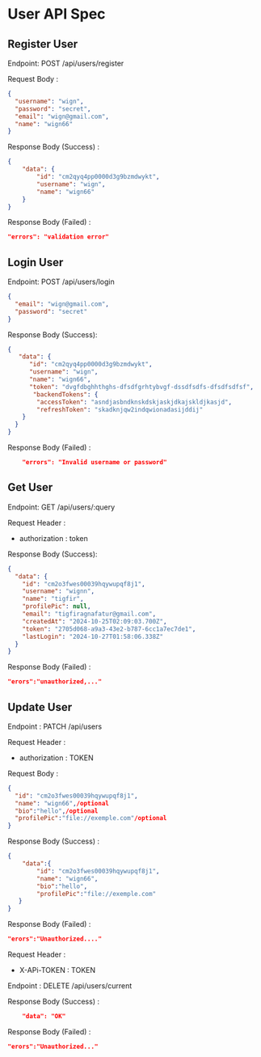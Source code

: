 # User API Spec

## Register User

Endpoint: POST /api/users/register

Request Body :

```json
{
  "username": "wign",
  "password": "secret",
  "email": "wign@gmail.com",
  "name": "wign66"
}
```

Response Body (Success) :

```json
{
    "data": {
        "id": "cm2qyq4pp0000d3g9bzmdwykt",
        "username": "wign",
        "name": "wign66"
    }
}
```

Response Body (Failed) :

```json
"errors": "validation error"
```

## Login User

Endpoint: POST /api/users/login

```json
{
  "email": "wign@gmail.com",
  "password": "secret"
}
```

Response Body (Success):

```json
{
   "data": {
      "id": "cm2qyq4pp0000d3g9bzmdwykt",
      "username": "wign",
      "name": "wign66",
      "token": "dvgfdbghhthghs-dfsdfgrhtybvgf-dssdfsdfs-dfsdfsdfsf",
       "backendTokens": {
        "accessToken": "asndjasbndknskdskjaskjdkajskldjkasjd",
        "refreshToken": "skadknjqw2indqwionadasijddij"
    }
  }
}
```

Response Body (Failed) :

```json
    "errors": "Invalid username or password"
```

## Get User

Endpoint: GET /api/users/:query

Request Header :

- authorization : token

Response Body (Success):

```json
{
  "data": {
    "id": "cm2o3fwes00039hqywupqf8j1",
    "username": "wignn",
    "name": "tigfir",
    "profilePic": null,
    "email": "tigfiragnafatur@gmail.com",
    "createdAt": "2024-10-25T02:09:03.700Z",
    "token": "2705d068-a9a3-43e2-b787-6cc1a7ec7de1",
    "lastLogin": "2024-10-27T01:58:06.338Z"
  }
}
```

Response Body (Failed) :

```json
"erors":"unauthorized,..."
```

## Update User

Endpoint : PATCH /api/users

Request Header :

- authorization : TOKEN

Request Body :

```json
{
  "id": "cm2o3fwes00039hqywupqf8j1",
  "name": "wign66",/optional
  "bio":"hello",/optional
  "profilePic":"file://exemple.com"/optional
}
```

Response Body (Success) :

```json
{    
    "data":{
        "id": "cm2o3fwes00039hqywupqf8j1",
        "name": "wign66",
        "bio":"hello",
        "profilePic":"file://exemple.com"
   }
}
```

Response Body (Failed) :

```json
"erors":"Unauthorized...."
```



Request Header :

- X-APi-TOKEN : TOKEN

Endpoint : DELETE /api/users/current

Response Body (Success) :

```json
    "data": "OK"
```

Response Body (Failed) :

```json
"erors":"Unauthorized..."
```
